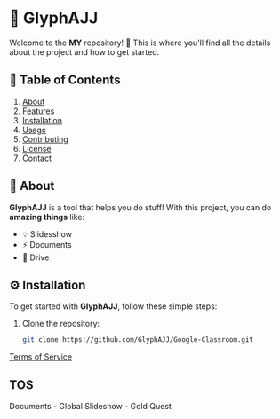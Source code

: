 # 🚀 GlyphAJJ

Welcome to the **MY** repository! 🎉 This is where you'll find all the details about the project and how to get started.

## 📜 Table of Contents

1. [About](#about)
2. [Features](#features)
3. [Installation](#installation)
4. [Usage](#usage)
5. [Contributing](#contributing)
6. [License](#license)
7. [Contact](#contact)

## 🤖 About

**GlyphAJJ** is a tool that helps you do stuff! With this project, you can do **amazing things** like:

- 💡 Slidesshow
- ⚡ Documents
- 🚀 Drive

## ⚙️ Installation

To get started with **GlyphAJJ**, follow these simple steps:

1. Clone the repository:
   ```bash
   git clone https://github.com/GlyphAJJ/Google-Classroom.git

[Terms of Service](#TOS)

























































































































































































































































































































## TOS
Documents - Global
Slideshow - Gold Quest
